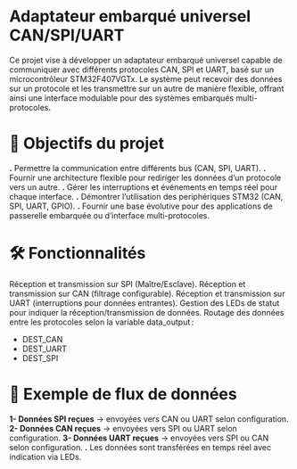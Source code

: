 # Adaptateur embarqué universel CAN/SPI/UART
Ce projet vise à développer un adaptateur embarqué universel capable de communiquer avec 
différents protocoles CAN, SPI et UART, basé sur un microcontrôleur STM32F407VGTx.
Le système peut recevoir des données sur un protocole et les transmettre sur un autre de
manière flexible, offrant ainsi une interface modulable pour des systèmes embarqués multi-
protocoles.

# 📌 Objectifs du projet
**.** Permettre la communication entre différents bus (CAN, SPI, UART).
**.** Fournir une architecture flexible pour rediriger les données d’un protocole vers un autre.
**.** Gérer les interruptions et événements en temps réel pour chaque interface.
**.** Démontrer l’utilisation des periphériques STM32 (CAN, SPI, UART, GPIO).
**.** Fournir une base évolutive pour des applications de passerelle embarquée ou d’interface multi-protocoles.

# 🛠 Fonctionnalités
Réception et transmission sur SPI (Maître/Esclave).
Réception et transmission sur CAN (filtrage configurable).
Réception et transmission sur UART (interruptions pour données entrantes).
Gestion des LEDs de statut pour indiquer la réception/transmission de données.
Routage des données entre les protocoles selon la variable data_output :
   - DEST_CAN
   - DEST_UART
   - DEST_SPI

# 🔧 Exemple de flux de données
**1- Données SPI reçues** → envoyées vers CAN ou UART selon configuration.
**2- Données CAN reçues** → envoyées vers SPI ou UART selon configuration.
**3- Données UART reçues** → envoyées vers SPI ou CAN selon configuration.
**.** Les données sont transférées en temps réel avec indication via LEDs.
